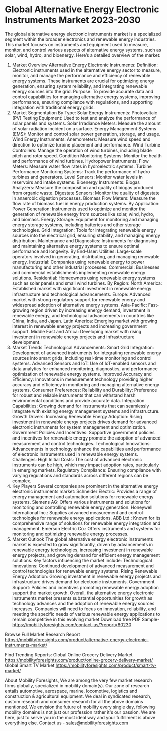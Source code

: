 # Global Alternative Energy Electronic Instruments Market 2023-2030

The global alternative energy electronic instruments market is a specialized segment within the broader electronics and renewable energy industries. This market focuses on instruments and equipment used to measure, monitor, and control various aspects of alternative energy systems, such as solar, wind, hydro, and bioenergy. Here’s a detailed overview of the market:

1. Market Overview
Alternative Energy Electronic Instruments:
Definition: Electronic instruments used in the alternative energy sector to measure, monitor, and manage the performance and efficiency of renewable energy systems. These instruments are crucial for optimizing energy generation, ensuring system reliability, and integrating renewable energy sources into the grid.
Purpose: To provide accurate data and control capabilities for managing alternative energy systems, improving performance, ensuring compliance with regulations, and supporting integration with traditional energy grids.
2. Market Segmentation
By Type:
Solar Energy Instruments:
Photovoltaic (PV) Testing Equipment: Used to test and analyze the performance of solar panels and systems.
Solar Irradiance Meters: Measure the amount of solar radiation incident on a surface.
Energy Management Systems (EMS): Monitor and control solar power generation, storage, and usage.
Wind Energy Instruments:
Anemometers: Measure wind speed and direction to optimize turbine placement and performance.
Wind Turbine Controllers: Manage the operation of wind turbines, including blade pitch and rotor speed.
Condition Monitoring Systems: Monitor the health and performance of wind turbines.
Hydropower Instruments:
Flow Meters: Measure water flow rates in hydroelectric systems.
Turbine Performance Monitoring Systems: Track the performance of hydro turbines and generators.
Level Sensors: Monitor water levels in reservoirs and intake systems.
Bioenergy Instruments:
Biogas Analyzers: Measure the composition and quality of biogas produced from organic waste.
Digestate Sensors: Monitor the quality of digestate in anaerobic digestion processes.
Biomass Flow Meters: Measure the flow rate of biomass fuel in energy production systems.
By Application:
Power Generation: Instruments used to optimize and monitor the generation of renewable energy from sources like solar, wind, hydro, and biomass.
Energy Storage: Equipment for monitoring and managing energy storage systems, including batteries and other storage technologies.
Grid Integration: Tools for integrating renewable energy sources into the electrical grid, ensuring stability, and managing energy distribution.
Maintenance and Diagnostics: Instruments for diagnosing and maintaining alternative energy systems to ensure optimal performance and longevity.
By End-User:
Utilities: Large-scale operators involved in generating, distributing, and managing renewable energy.
Industrial: Companies using renewable energy to power manufacturing and other industrial processes.
Commercial: Businesses and commercial establishments implementing renewable energy solutions.
Residential: Homeowners using renewable energy systems such as solar panels and small wind turbines.
By Region:
North America: Established market with significant investment in renewable energy infrastructure and technological advancements.
Europe: Advanced market with strong regulatory support for renewable energy and widespread adoption of alternative energy systems.
Asia-Pacific: Fast-growing region driven by increasing energy demand, investment in renewable energy, and technological advancements in countries like China, India, and Japan.
Latin America: Emerging market with growing interest in renewable energy projects and increasing government support.
Middle East and Africa: Developing market with rising investment in renewable energy projects and infrastructure development.
3. Market Trends
Technological Advancements:
Smart Grid Integration: Development of advanced instruments for integrating renewable energy sources into smart grids, including real-time monitoring and control systems.
Advanced Sensors and IoT: Use of IoT-enabled sensors and data analytics for enhanced monitoring, diagnostics, and performance optimization of renewable energy systems.
Improved Accuracy and Efficiency: Innovations in measurement technology providing higher accuracy and efficiency in monitoring and managing alternative energy systems.
Consumer Preferences:
Reliability and Durability: Preference for robust and reliable instruments that can withstand harsh environmental conditions and provide accurate data.
Integration Capabilities: Growing demand for instruments that can seamlessly integrate with existing energy management systems and infrastructure.
Growth Drivers:
Increasing Renewable Energy Adoption: Rising investment in renewable energy projects drives demand for advanced electronic instruments for system management and optimization.
Government Policies and Incentives: Supportive government policies and incentives for renewable energy promote the adoption of advanced measurement and control technologies.
Technological Innovations: Advancements in technology enhance the capabilities and performance of electronic instruments used in renewable energy systems.
Challenges:
High Initial Costs: The cost of advanced electronic instruments can be high, which may impact adoption rates, particularly in emerging markets.
Regulatory Compliance: Ensuring compliance with varying regulations and standards across different regions can be complex.
4. Key Players
Several companies are prominent in the alternative energy electronic instruments market:
Schneider Electric: Provides a range of energy management and automation solutions for renewable energy systems.
Siemens AG: Offers various instruments and solutions for monitoring and controlling renewable energy generation.
Honeywell International Inc.: Supplies advanced measurement and control technologies for renewable energy applications.
ABB Ltd.: Known for its comprehensive range of solutions for renewable energy integration and management.
Emerson Electric Co.: Offers instruments and systems for monitoring and optimizing renewable energy processes.
5. Market Outlook
The global alternative energy electronic instruments market is expected to grow significantly, driven by advancements in renewable energy technologies, increasing investment in renewable energy projects, and growing demand for efficient energy management solutions. Key factors influencing the market include:
Technological Innovations: Continued development of advanced measurement and control technologies for renewable energy systems.
Rising Renewable Energy Adoption: Growing investment in renewable energy projects and infrastructure drives demand for electronic instruments.
Government Support: Policies and incentives promoting renewable energy adoption support the market growth.
Overall, the alternative energy electronic instruments market presents substantial opportunities for growth as technology advances and the adoption of renewable energy sources increases. Companies will need to focus on innovation, reliability, and meeting the specific needs of various renewable energy applications to remain competitive in this evolving market
Download free PDF Sample-https://mobilityforesights.com/contact-us/?report=80230



Browse Full Market Research Report 
https://mobilityforesights.com/product/alternative-energy-electronic-instruments-market/


Find Trending Reports:
Global Online Grocery Delivery Market
https://mobilityforesights.com/product/online-grocery-delivery-market/
Global Smart TV Market
https://mobilityforesights.com/product/smart-tv-market/





About Mobility Foresights,
We are among the very few market research firms globally, specialized in mobility domain(s). Our zone of research entails automotive, aerospace, marine, locomotive, logistics and construction & agricultural equipment. We deal in syndicated research, custom research and consumer research for all the above domains mentioned.
We envision the future of mobility every single day, following mobility domains is not just our profession rather it's our passion. We are here, just to serve you in the most ideal way and your fulfillment is above everything else. Contact us -  sales@mobilityforesights.com
